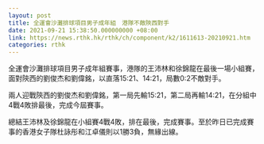 ```yaml
---
layout: post
title: 全運會沙灘排球項目男子成年組　港隊不敵陝西對手
date: 2021-09-21 15:38:50.000000000 +08:00
link: https://news.rthk.hk/rthk/ch/component/k2/1611613-20210921.htm
categories: rthk
---
```


全運會沙灘排球項目男子成年組賽事，港隊的王沛林和徐錦龍在最後一場小組賽，面對陝西的劉俊杰和劉偉銘，以直落15:21、14:21，局數0:2不敵對手。

兩人迎戰陝西的劉俊杰和劉偉銘，第一局先輸15:21，第二局再輸14:21，在分組中4戰4敗排最後，完成今屆賽事。

總結王沛林及徐錦龍在小組賽4戰4敗，排在最後，完成賽事。至於昨日已完成賽事的香港女子隊杜詠彤和江卓儀則以1勝3負，無緣出線。
